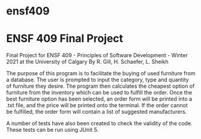 # ensf409
# ENSF 409 Final Project

Final Project for ENSF 409 - Principles of Software Development - Winter 2021 at the University of Calgary
By R. Gill, H. Schaefer, L. Sheikh

The purpose of this program is to facilitate the buying of used furniture from a database. 
The user is prompted to input the category, type and quantity of furniture they desire.
The program then calculates the cheapest option of furniture from the inventory which can be used to fulfill the order.
Once the best furniture option has been selected, an order form will be printed into a .txt file,
and the price will be printed onto the terminal.
If the order cannot be fulfilled, the order form will contain a list of suggested manufacturers.

A number of tests have also been created to check the validity of the code.
These tests can be run using JUnit 5.
